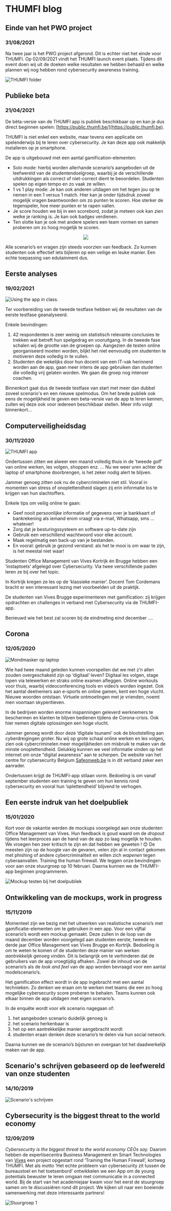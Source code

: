 # THUMFI blog

## Einde van het PWO project

### 31/08/2021

Na twee jaar is het PWO project afgerond. Dit is echter niet het einde voor THUMFI. Op 02/09/2021 vindt het THUMFI launch event plaats. Tijdens dit event doen wij uit de doeken welke resultaten we hebben behaald en welke plannen wij nog hebben rond cybersecurity awareness training. 

![THUMFI folder](./assets/thumfi-folder.png)

## Publieke beta

### 21/04/2021

De bèta-versie van de THUMFI app is publiek beschikbaar op en kan je dus direct beginnen spelen: [https://public.thumfi.be/](https://public.thumfi.be).

THUMFI is niet enkel een website, maar tevens een applicatie om spelenderwijs bij te leren over cybersecurity. Je kan deze app ook makkelijk installeren op je smartphone.

De app is uitgebouwd met een aantal gamification-elementen:

* Solo mode: hierbij worden allerhande scenario’s aangeboden uit de leefwereld van de studentendoelgroep, waarbij je de verschillende uitdrukkingen als correct of niet-correct dient te beoordelen. Studenten spelen op eigen tempo en zo vaak ze willen.
* 1 vs 1 play mode: Je kan ook anderen uitdagen om het tegen jou op te nemen in een 1 versus 1 match. Hier kan je onder tijdsdruk zoveel mogelijk vragen beantwoorden om zo punten te scoren. Hoe sterker de tegenspeler, hoe meer punten er te rapen vallen.
* Je score houden we bij in een scorebord, zodat je meteen ook kan zien welke je ranking is. Je kan ook badges verdienen.
* Ten slotte kan je ook met andere spelers een team vormen en samen proberen om zo hoog mogelijk te scoren.

<div id="container" align="center">
    <img src="./assets/thumfi-beta.png"/>
</div>

Alle scenario’s en vragen zijn steeds voorzien van feedback. Zo kunnen studenten ook effectief iets bijleren op een veilige en leuke manier. Een echte toepassing van edutainment dus.

## Eerste analyses

### 19/02/2021

![Using the app in class.](./assets/appinclass.jpg)

Ter voorbereiding van de tweede testfase hebben wij de resultaten van de eerste testfase geanalyseerd.

Enkele bevindingen:

1. 42 respondenten is zeer weinig om statistisch relevante conclusies te trekken wat betreft hun spelgedrag en vooruitgang. In de tweede fase schalen wij de grootte van de groepen op. Aangezien de testen online georganiseerd moeten worden, blijkt het niet eenvoudig om studenten te motiveren deze volledig in te vullen.
1. Studenten die wekelijks door hun docent van een IT-vak herinnerd worden aan de app, gaan meer intens de app gebruiken dan studenten die volledig vrij gelaten worden. We gaan die groep nog intenser coachen.

Binnenkort gaat dus de tweede testfase van start met meer dan dubbel zoveel scenario's en een nieuwe spelmodus. Om het brede publiek ook eens de mogelijkheid te geven een beta-versie van de app te leren kennen, zullen wij deze ook voor iedereen beschikbaar stellen. Meer info volgt binnenkort…

## Computerveiligheidsdag

### 30/11/2020

![THUMFI app](./assets/thumfiapp.jpg)

Ondertussen zitten we alweer een maand volledig thuis in de ‘tweede golf’ van online werken, les volgen, shoppen enz. …  Nu we weer uren achter de laptop of smartphone doorbrengen, is het zeker nodig alert te blijven.

Jammer genoeg zitten ook nu de cybercriminelen niet stil. Vooral in momenten van stress of onoplettendheid slagen zij erin informatie los te krijgen van hun slachtoffers.

Enkele tips om veilig online te gaan:

* Geef nooit persoonlijke informatie of gegevens over je bankkaart of bankrekening als iemand erom vraagt via e-mail, Whatsapp, sms … whatever!
* Zorg dat je besturingssysteem en software up-to-date zijn
* Gebruik een verschillend wachtwoord voor elke account.
* Maak regelmatig een back-up van je bestanden.
* En vooral: gebruik je gezond verstand: als het te mooi is om waar te zijn, is het meestal niet waar!

Studenten Office Management van Vives Kortrijk én Brugge hebben een ‘instaptoets’ afgelegd over Cybersecurity. Via twee verschillende paden leren ze bij over het topic.

In Kortrijk kregen ze les op de ‘klassieke manier’. Docent Tom Cordemans bracht er een interessant lezing met voorbeelden uit de praktijk.

De studenten van Vives Brugge experimenteren met gamification: zij krijgen opdrachten en challenges in verband met Cybersecurity via de THUMFI-app.

Benieuwd wie het best zal scoren bij de eindmeting eind december ….

## Corona

### 12/05/2020

![Mondmasker op laptop](./assets/mask.jpg)

Wie had twee maand geleden kunnen voorspellen dat we met z’n allen zouden overgeschakeld zijn op ‘digitaal’ leven? Digitaal les volgen, stage lopen via telewerken en straks online examen afleggen. Online workouts voor thuis, waarbij videoconferencing tools en video’s worden ingezet. Ook het aantal deelnemers aan e-sports en online gamen, kent een hoge vlucht.  Nieuwe woorden ontstaan. Virtuele ontmoetingen met je vrienden, noemt men voortaan skyperitieven.

In de bedrijven worden enorme inspanningen geleverd werknemers te beschermen en klanten te blijven bedienen tijdens de Corona-crisis. Ook hier nemen digitale oplossingen een hoge vlucht.

Jammer genoeg wordt door deze ‘digitale tsunami’ ook de blootstelling aan cyberdreigingen groter. Nu wij op grote schaal online werken en les volgen, zien ook cybercriminelen meer mogelijkheden om misbruik te maken van de minste onoplettendheid.  Gelukkig kunnen we veel informatie vinden op het internet om onze “digital awareness” aan te scherpen. De website van het centre for cybersecurity Belgium [Safeonweb.be](https://safeonweb.be/) is in dit verband zeker een aanrader. 

Ondertussen krijgt de THUMFI-app stilaan vorm. Bedoeling is om vanaf september studenten een training te geven om hun kennis rond cybersecurity en vooral hun ‘oplettendheid’ blijvend te verhogen.

## Een eerste indruk van het doelpubliek

### 15/01/2020

Kort voor de vakantie werden de mockups voorgelegd aan onze studenten Office Management van Vives. Hun feedback is goud waard om de *dropout* tijdens het leerproces aan de hand van de app zo laag mogelijk te houden.
We vroegen hen zeer kritisch te zijn en dat hebben we geweten ! 😊
De meesten zijn op de hoogte van de gevaren, velen zijn al in contact gekomen met phishing of andere cybercriminaliteit en willen zich *wapenen* tegen cyberaanvallen. Training the human firewall.
We leggen onze bevindingen voor aan onze stuurgroep op 10 februari. Daarna kunnen we de THUMFI-app beginnen programmeren.

![Mockup testen bij het doelpubliek](./assets/mockups.jpg)

## Ontwikkeling van de mockups, work in progress

### 15/11/2019

Momenteel zijn we bezig met het uitwerken van realistische scenario’s met gamificatie-elementen om te gebruiken in een app. Voor een vijftal scenario’s wordt een mockup gemaakt. Deze zullen in de loop van de maand december worden voorgelegd aan studenten eerste, tweede en derde jaar Office Management van Vives Brugge en Kortrijk.  Bedoeling is om te weten te komen of de studenten deze manier van werken *aantrekkelijk* genoeg vinden. Dit is belangrijk om te verhinderen dat de gebruikers van de app  vroegtijdig afhaken. Zowel de inhoud van de scenario’s als de *look and feel* van de app worden bevraagd voor een aantal modelscenario’s.

Het gamification effect wordt in de app ingebracht met een aantal technieken. Zo denken we eraan om te werken met teams die een zo hoog mogelijke cybersecurity score proberen te behalen. Teams kunnen ook elkaar binnen de app uitdagen met eigen scenario’s.

In de enquête wordt voor elk scenario nagegaan of:

1. het aangeboden scenario duidelijk genoeg is
2. het scenario herkenbaar is
3. het op een aantrekkelijke manier aangebracht wordt
4. studenten eraan denken deze scenario’s te delen via hun social network.

Daarna kunnen we de scenario’s bijsturen en overgaan tot het daadwerkelijk maken van de app.

## Scenario's schrijven gebaseerd op de leefwereld van onze studenten

### 14/10/2019

![Scenario's schrijven](./assets/scenarios.jpg)

## Cybersecurity is the biggest threat to the world economy

### 12/09/2019

*Cybersecurity is the biggest threat to the world economy CEOs say.* 
Daarom hebben de expertisecentra Business Management en Smart Technologies van [Vives](https://www.vives.be/nl/onderzoek/project/human-firewall-cybersecurity) een project opgestart rond ‘Training the Human Firewall’, kortweg THUMFI.
Met als motto ‘Het echte probleem van cybersecurity zit tussen de bureaustoel en het toetsenbord’ ontwikkelen we een App om de young potentials bewuster te leren omgaan met communicatie in a connected world.
Bij de start van het academiejaar kwam voor het eerst de stuurgroep samen om te discussiëren rond dit project.
We kijken uit naar een boeiende samenwerking met deze interessante partners!

![Stuurgroep 1](./assets/stuurgroep1.jpg)